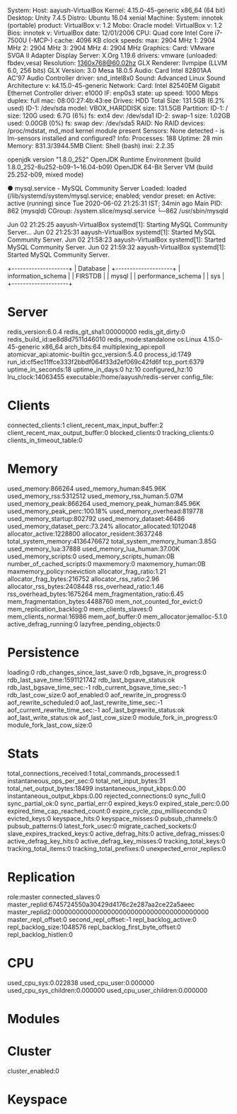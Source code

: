 System:    Host: aayush-VirtualBox Kernel: 4.15.0-45-generic x86_64 (64 bit)
           Desktop: Unity 7.4.5  Distro: Ubuntu 16.04 xenial
Machine:   System: innotek (portable) product: VirtualBox v: 1.2
           Mobo: Oracle model: VirtualBox v: 1.2
           Bios: innotek v: VirtualBox date: 12/01/2006
CPU:       Quad core Intel Core i7-7500U (-MCP-) cache: 4096 KB 
           clock speeds: max: 2904 MHz 1: 2904 MHz 2: 2904 MHz 3: 2904 MHz
           4: 2904 MHz
Graphics:  Card: VMware SVGA II Adapter
           Display Server: X.Org 1.19.6 drivers: vmware (unloaded: fbdev,vesa)
           Resolution: 1360x768@60.02hz
           GLX Renderer: llvmpipe (LLVM 6.0, 256 bits)
           GLX Version: 3.0 Mesa 18.0.5
Audio:     Card Intel 82801AA AC'97 Audio Controller driver: snd_intel8x0
           Sound: Advanced Linux Sound Architecture v: k4.15.0-45-generic
Network:   Card: Intel 82540EM Gigabit Ethernet Controller driver: e1000
           IF: enp0s3 state: up speed: 1000 Mbps duplex: full
           mac: 08:00:27:4b:43:ee
Drives:    HDD Total Size: 131.5GB (6.2% used)
           ID-1: /dev/sda model: VBOX_HARDDISK size: 131.5GB
Partition: ID-1: / size: 120G used: 6.7G (6%) fs: ext4 dev: /dev/sda1
           ID-2: swap-1 size: 1.02GB used: 0.00GB (0%) fs: swap dev: /dev/sda5
RAID:      No RAID devices: /proc/mdstat, md_mod kernel module present
Sensors:   None detected - is lm-sensors installed and configured?
Info:      Processes: 188 Uptime: 28 min Memory: 831.3/3944.5MB
           Client: Shell (bash) inxi: 2.2.35 


openjdk version "1.8.0_252"
OpenJDK Runtime Environment (build 1.8.0_252-8u252-b09-1~16.04-b09)
OpenJDK 64-Bit Server VM (build 25.252-b09, mixed mode)

● mysql.service - MySQL Community Server
   Loaded: loaded (/lib/systemd/system/mysql.service; enabled; vendor preset: en
   Active: active (running) since Tue 2020-06-02 21:25:31 IST; 34min ago
 Main PID: 862 (mysqld)
   CGroup: /system.slice/mysql.service
           └─862 /usr/sbin/mysqld

Jun 02 21:25:25 aayush-VirtualBox systemd[1]: Starting MySQL Community Server...
Jun 02 21:25:31 aayush-VirtualBox systemd[1]: Started MySQL Community Server.
Jun 02 21:58:23 aayush-VirtualBox systemd[1]: Started MySQL Community Server.
Jun 02 21:59:32 aayush-VirtualBox systemd[1]: Started MySQL Community Server.

+--------------------+
| Database           |
+--------------------+
| information_schema |
| FIRSTDB            |
| mysql              |
| performance_schema |
| sys                |
+--------------------+


# Server
redis_version:6.0.4
redis_git_sha1:00000000
redis_git_dirty:0
redis_build_id:ae8d8d7511d46010
redis_mode:standalone
os:Linux 4.15.0-45-generic x86_64
arch_bits:64
multiplexing_api:epoll
atomicvar_api:atomic-builtin
gcc_version:5.4.0
process_id:1749
run_id:cf5ec11ffce333f2bbdf064f33d2ef069c42fd6f
tcp_port:6379
uptime_in_seconds:18
uptime_in_days:0
hz:10
configured_hz:10
lru_clock:14063455
executable:/home/aayush/redis-server
config_file:

# Clients
connected_clients:1
client_recent_max_input_buffer:2
client_recent_max_output_buffer:0
blocked_clients:0
tracking_clients:0
clients_in_timeout_table:0

# Memory
used_memory:866264
used_memory_human:845.96K
used_memory_rss:5312512
used_memory_rss_human:5.07M
used_memory_peak:866264
used_memory_peak_human:845.96K
used_memory_peak_perc:100.18%
used_memory_overhead:819778
used_memory_startup:802792
used_memory_dataset:46486
used_memory_dataset_perc:73.24%
allocator_allocated:1012048
allocator_active:1228800
allocator_resident:3637248
total_system_memory:4136476672
total_system_memory_human:3.85G
used_memory_lua:37888
used_memory_lua_human:37.00K
used_memory_scripts:0
used_memory_scripts_human:0B
number_of_cached_scripts:0
maxmemory:0
maxmemory_human:0B
maxmemory_policy:noeviction
allocator_frag_ratio:1.21
allocator_frag_bytes:216752
allocator_rss_ratio:2.96
allocator_rss_bytes:2408448
rss_overhead_ratio:1.46
rss_overhead_bytes:1675264
mem_fragmentation_ratio:6.45
mem_fragmentation_bytes:4488760
mem_not_counted_for_evict:0
mem_replication_backlog:0
mem_clients_slaves:0
mem_clients_normal:16986
mem_aof_buffer:0
mem_allocator:jemalloc-5.1.0
active_defrag_running:0
lazyfree_pending_objects:0

# Persistence
loading:0
rdb_changes_since_last_save:0
rdb_bgsave_in_progress:0
rdb_last_save_time:1591121742
rdb_last_bgsave_status:ok
rdb_last_bgsave_time_sec:-1
rdb_current_bgsave_time_sec:-1
rdb_last_cow_size:0
aof_enabled:0
aof_rewrite_in_progress:0
aof_rewrite_scheduled:0
aof_last_rewrite_time_sec:-1
aof_current_rewrite_time_sec:-1
aof_last_bgrewrite_status:ok
aof_last_write_status:ok
aof_last_cow_size:0
module_fork_in_progress:0
module_fork_last_cow_size:0

# Stats
total_connections_received:1
total_commands_processed:1
instantaneous_ops_per_sec:0
total_net_input_bytes:31
total_net_output_bytes:18499
instantaneous_input_kbps:0.00
instantaneous_output_kbps:0.00
rejected_connections:0
sync_full:0
sync_partial_ok:0
sync_partial_err:0
expired_keys:0
expired_stale_perc:0.00
expired_time_cap_reached_count:0
expire_cycle_cpu_milliseconds:0
evicted_keys:0
keyspace_hits:0
keyspace_misses:0
pubsub_channels:0
pubsub_patterns:0
latest_fork_usec:0
migrate_cached_sockets:0
slave_expires_tracked_keys:0
active_defrag_hits:0
active_defrag_misses:0
active_defrag_key_hits:0
active_defrag_key_misses:0
tracking_total_keys:0
tracking_total_items:0
tracking_total_prefixes:0
unexpected_error_replies:0

# Replication
role:master
connected_slaves:0
master_replid:6745724550a30429d4176c2e287aa2ce22a5aeec
master_replid2:0000000000000000000000000000000000000000
master_repl_offset:0
second_repl_offset:-1
repl_backlog_active:0
repl_backlog_size:1048576
repl_backlog_first_byte_offset:0
repl_backlog_histlen:0

# CPU
used_cpu_sys:0.022838
used_cpu_user:0.000000
used_cpu_sys_children:0.000000
used_cpu_user_children:0.000000

# Modules

# Cluster
cluster_enabled:0

# Keyspace


